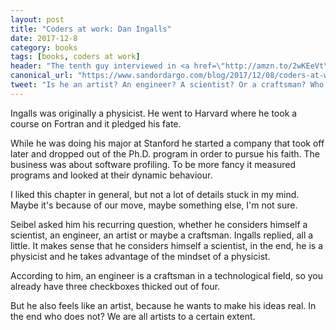 ```yaml
---
layout: post
title: "Coders at work: Dan Ingalls"
date: 2017-12-8
category: books
tags: [books, coders at work]
header: "The tenth guy interviewed in <a href=\"http://amzn.to/2wKEeVt\">Coders at Work: Reflections on the Craft of Programming</a> is <a href=\"https://twitter.com/daningalls?lang=en\">Dan Ingalls</a>, according to Seibel, the \"mother of Smalltalk\"."
canonical_url: "https://www.sandordargo.com/blog/2017/12/08/coders-at-work-dan-ingalls"
tweet: "Is he an artist? An engineer? A scientist? Or a craftsman? Who knows? But for sure he performed an award-winning work on Smalltalk."
---
```


Ingalls was originally a physicist. He went to Harvard where he took a course on Fortran and it pledged his fate. 

While he was doing his major at Stanford he started a company that took off later and dropped out of the Ph.D. program in order to pursue his faith. The business was about software profiling. To be more fancy it measured programs and looked at their dynamic behaviour.

I liked this chapter in general, but not a lot of details stuck in my mind. Maybe it's because of our move, maybe something else, I'm not sure.

Seibel asked him his recurring question, whether he considers himself a scientist, an engineer, an artist or maybe a craftsman. Ingalls replied, all a little. It makes sense that he considers himself a scientist, in the end, he is a physicist and he takes advantage of the mindset of a physicist.

According to him, an engineer is a craftsman in a technological field, so you already have three checkboxes thicked out of four.

But he also feels like an artist, because he wants to make his ideas real. In the end who does not? We are all artists to a certain extent.